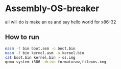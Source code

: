 # Assembly-OS-breaker
all will do is make an os and say hello world
for x86-32
## How to run
```bash
nasm -f bin boot.asm -o boot.bin
nasm -f bin kernel.asm -o kernel.bin
cat boot.bin kernel.bin > os.img
qemu-system-i386 -drive format=raw,file=os.img
```
